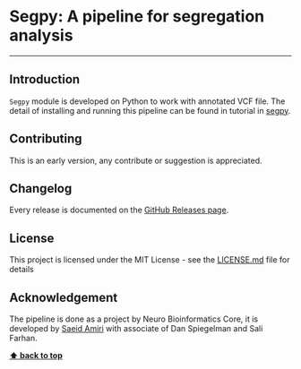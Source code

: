 # Segpy: A pipeline for segregation analysis
***

## Introduction 
`Segpy` module is developed on Python to work with annotated VCF file. The detail of installing and running this pipeline can be found in tutorial in [segpy](https://neurobioinfo.github.io/segpy/site/). 

## Contributing
This is an early version, any contribute or suggestion is appreciated.

## Changelog
Every release is documented on the [GitHub Releases page](https://github.com/neurobioinfo/segpy/releases).

## License
This project is licensed under the MIT License - see the [LICENSE.md](https://github.com/neurobioinfo/segpy/blob/main/LICENSE) file for details

## Acknowledgement
The pipeline is done as a project by Neuro Bioinformatics Core, it is developed by [Saeid Amiri](https://github.com/saeidamiri1) with associate of Dan Spiegelman and Sali Farhan. 

**[⬆ back to top](#contents)**